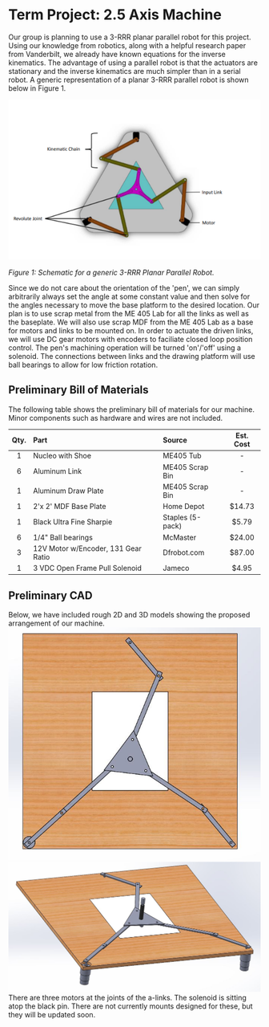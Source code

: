 # Term Project: 2.5 Axis Machine
Our group is planning to use a 3-RRR planar parallel robot for this
project. Using our knowledge from robotics, along with a helpful
research paper from Vanderbilt, we already have known equations for the
inverse kinematics. The advantage of using a parallel robot is that
the actuators are stationary and the inverse kinematics are much
simpler than in a serial robot. A generic representation of a planar
3-RRR parallel robot is shown below in Figure 1.

![3-RRR Planar Parallel Robot!](rrr_robot.png)

*Figure 1: Schematic for a generic 3-RRR Planar Parallel Robot.*

Since we do not care about the orientation of the 'pen', we can simply
arbitrarily always set the angle at some constant value and then solve
for the angles necessary to move the base platform to the desired
location. Our plan is to use scrap metal from the ME 405 Lab for all
the links as well as the baseplate. We will also use scrap MDF from the
ME 405 Lab as a base for motors and links to be mounted on.
In order to actuate the driven links, we will use DC gear motors with
encoders to faciliate closed loop position control. The pen's machining
operation will be turned 'on'/'off' using a solenoid. The connections
between links and the drawing platform will use ball bearings to allow
for low friction rotation.

## Preliminary Bill of Materials
The following table shows the preliminary bill of materials for our
machine. Minor components such as hardware and wires are not included.

| Qty. | Part                                | Source                | Est. Cost |
|:----:|:------------------------------------|:----------------------|:---------:|
|  1   | Nucleo with Shoe                    | ME405 Tub             |     -     |
|  6   | Aluminum Link                       | ME405 Scrap Bin       |     -     |
|  1   | Aluminum Draw Plate                 | ME405 Scrap Bin       |     -     |
|  1   | 2'x 2' MDF Base Plate               | Home Depot            |  $14.73   |
|  1   | Black Ultra Fine Sharpie            | Staples (5-pack)      |   $5.79   |
|  6   | 1/4" Ball bearings                  | McMaster              |  $24.00   |
|  3   | 12V Motor w/Encoder, 131 Gear Ratio | Dfrobot.com           |  $87.00   |
|  1   | 3 VDC Open Frame Pull Solenoid      | Jameco                |   $4.95   |

## Preliminary CAD
Below, we have included rough 2D and 3D models showing the proposed
arrangement of our machine.
![3-RRR Planar Parallel Robot Top View!](3R_top_cad.JPG)
![3-RRR Planar Parallel Robot Isometric View!](3R_iso_2.JPG)
There are three motors at the joints of the a-links. The solenoid is sitting 
atop the black pin. There are not currently mounts designed for these, but 
they will be updated soon. 

